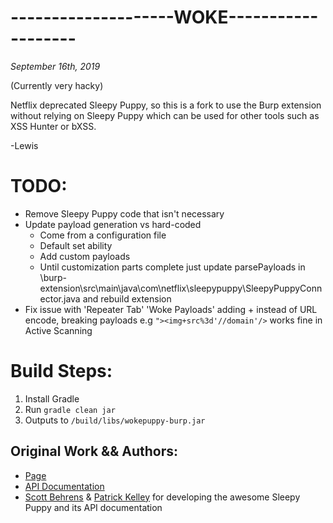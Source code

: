 --------------------WOKE-------------------
============
*September 16th, 2019*

(Currently very hacky)

Netflix deprecated Sleepy Puppy, so this is a fork to use the Burp extension without relying on Sleepy Puppy which can be used for other tools such as XSS Hunter or bXSS.

-Lewis 

# TODO:

* Remove Sleepy Puppy code that isn't necessary
* Update payload generation vs hard-coded
    * Come from a configuration file
    * Default set ability
    * Add custom payloads
    * Until customization parts complete just update parsePayloads in \burp-extension\src\main\java\com\netflix\sleepypuppy\SleepyPuppyConnector.java and rebuild extension
* Fix issue with 'Repeater Tab' 'Woke Payloads' adding + instead of URL encode, breaking payloads e.g ```"><img+src%3d'//domain'/>``` works fine in Active Scanning

# Build Steps:

1. Install Gradle
2. Run ```gradle clean jar```
3. Outputs to ```/build/libs/wokepuppy-burp.jar```



## Original Work && Authors: 

* [Page](https://github.com/netflix/sleepy-puppy)
* [API Documentation](https://github.com/netflix/sleepy-puppy/wiki/API)
* [Scott Behrens](https://github.com/sbehrens) & [Patrick Kelley](https://github.com/monkeysecurity) for developing the awesome Sleepy Puppy and its API documentation
